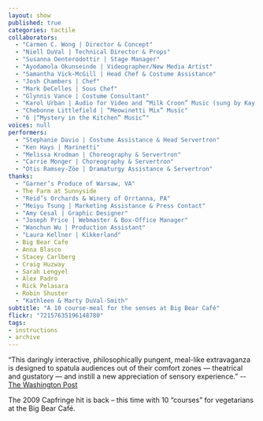 ```yaml
---
layout: show
published: true
categories: tactile
collaborators: 
  - "Carmen C. Wong | Director & Concept"
  - "Niell DuVal | Technical Director & Props"
  - "Susanna Oenterodottir | Stage Manager"
  - "Ayodamola Okunseinde | Videographer/New Media Artist"
  - "Samantha Vick-McGill | Head Chef & Costume Assistance"
  - "Josh Chambers | Chef"
  - "Mark DeCelles | Sous Chef"
  - "Glynnis Vance | Costume Consultant"
  - "Karol Urban | Audio for Video and “Milk Croon” Music (sung by Kay DuVal)"
  - "Chebonne Littlefield | “Meowinetti Mix” Music"
  - "6 |“Mystery in the Kitchen” Music”"
voices: null
performers: 
  - "Stephanie Davio | Costume Assistance & Head Servertron"
  - "Ken Hays | Marinetti"
  - "Melissa Krodman | Choreography & Servertron"
  - "Carrie Monger | Choreography & Servertron"
  - "Otis Ramsey-Zöe | Dramaturgy Assistance & Servertron"
thanks: 
  - "Garner’s Produce of Warsaw, VA"
  - The Farm at Sunnyside
  - "Reid’s Orchards & Winery of Orrtanna, PA"
  - "Meiyu Tsung | Marketing Assistance & Press Contact"
  - "Amy Cesal | Graphic Designer"
  - "Joseph Price | Webmaster & Box-Office Manager"
  - "Wanchun Wu | Production Assistant"
  - "Laura Kellner | Kikkerland"
  - Big Bear Cafe
  - Anna Blasco
  - Stacey Carlberg
  - Craig Huzway
  - Sarah Lengyel
  - Alex Padro
  - Rick Pelasara
  - Robin Shuster
  - "Kathleen & Marty DuVal-Smith"
subtitle: "A 10 course-meal for the senses at Big Bear Café"
flickr: "72157635196148780"
tags:
- instructions
- archive
---
```


“This daringly interactive, philosophically pungent, meal-like extravaganza is designed to spatula audiences out of their comfort zones — theatrical and gustatory — and instill a new appreciation of sensory experience.”
-- [The Washington Post](http://www.washingtonpost.com/gog/performing-arts/a-tactile-dinner,1157229/critic-review.html) 

The 2009 Capfringe hit is back – this time with 10 “courses” for vegetarians at the Big Bear Café.